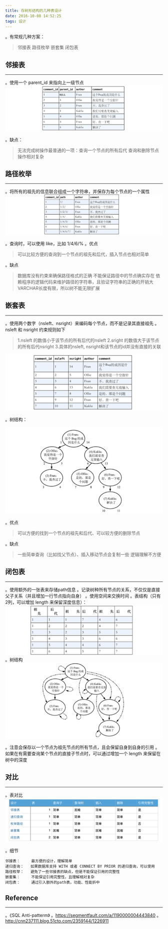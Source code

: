 ```yaml
---
title: 存树形结构的几种表设计
date: 2016-10-08 14:52:25
tags: 设计
---
```


。有常规几种方案：
> 邻接表
> 路径枚举
> 嵌套集
> 闭包表
<!--more-->

## 邻接表
***
。使用一个 parent_id 来指向上一级节点
![](/images/20161008/邻接表.png)

。缺点：
> 无法完成树操作最普通的一项：查询一个节点的所有后代
> 查询和删除节点操作相对复杂

## 路径枚举
***
。将所有的祖先的信息联合组成一个字符串，并保存为每个节点的一个属性
![](/images/20161008/路径枚举.png)

。查询时，可以使用 like，比如 1/4/6/%
。优点

> 可以比较方便的查询到一个节点的祖先和后代，插入节点也相对简单

。缺点

> 数据库没有约束来确保路径格式的正确
> 不能保证路径中的节点确实存在
> 依赖程序的逻辑代码来维护路径的字符串，且验证字符串的正确的开销大
> VARCHAR长度有限，所以树不能无限扩展

## 嵌套表
***
。使用两个数字（nsleft、nsright）来编码每个节点，而不是记录其直接祖先
。nsleft 和 nsright 约束规则如下

> 1.nsleft 的数值小于该节点的所有后代的nsleft
> 2.sright 的数值大于该节点的所有后代nsright
> 3.具体的nsleft, nsright和该节点的id并没有直接的关联

![](/images/20161008/嵌套表.png)

。树结构：

![](/images/20161008/嵌套表树.png)

。优点

> 可以方便的找到一个节点的祖先和后代、可以较方便的删除节点

。缺点

> 一些简单查询（比如找父节点）、插入移动节点会复制一些
> 逻辑理解不方便

## 闭包表
***
。使用额外的一张表来存储path信息
。记录树种所有节点的关系，不仅仅是直接父子关系（并且增加一行节点指向自身）
。使用空间来交换时间
。表结构（只有2列，可以增加 length 来保留深度信息）：
![](/images/20161008/闭包表.png)
。树结构
![](/images/20161008/闭包表树.png)

。注意会保存以一个节点为祖先节点的所有节点，且会保留自身到自身的引用
。如果在有需要查询某个节点的直接子节点时，可以通过增加一个 length 来保留在树中的深度

## 对比
***
。表对比
![](/images/20161008/对比.png)

。细节
```
邻接表：     最方便的设计，理解简单
递归查询：   如果数据库支持 WITH 或者 CONNECT BY PRIOR 的递归查询，可以使用
路径枚举：   避免了一些邻接表的缺点，但是不能保证引用的完整性
嵌套集：     不能保证引用完整性，且理解相对复杂
闭包表：     通过引入额外的path表，功能、性能折中
```

## Reference
***
。《SQL Anti-patterm》
。https://segmentfault.com/a/1190000004443840
。http://cnn237111.blog.51cto.com/2359144/1226911
